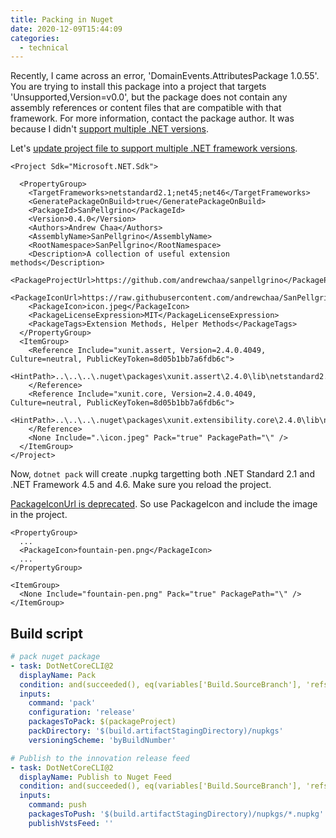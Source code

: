 ```yaml
---
title: Packing in Nuget
date: 2020-12-09T15:44:09
categories:
  - technical
---
```



Recently, I came across an error, 'DomainEvents.AttributesPackage 1.0.55'. You are trying to install this package into a project that targets 'Unsupported,Version=v0.0', but the package does not contain any assembly references or content files that are compatible with that framework. For more information, contact the package author. It was because I didn't [support multiple .NET versions](https://docs.microsoft.com/en-us/nuget/create-packages/supporting-multiple-target-frameworks). 

Let's [update project file to support multiple .NET framework versions](https://docs.microsoft.com/en-us/nuget/create-packages/multiple-target-frameworks-project-file).

```markup
<Project Sdk="Microsoft.NET.Sdk">

  <PropertyGroup>
    <TargetFrameworks>netstandard2.1;net45;net46</TargetFrameworks>
    <GeneratePackageOnBuild>true</GeneratePackageOnBuild>
    <PackageId>SanPellgrino</PackageId>
    <Version>0.4.0</Version>
    <Authors>Andrew Chaa</Authors>
    <AssemblyName>SanPellgrino</AssemblyName>
    <RootNamespace>SanPellgrino</RootNamespace>
    <Description>A collection of useful extension methods</Description>
    <PackageProjectUrl>https://github.com/andrewchaa/sanpellgrino</PackageProjectUrl>
    <PackageIconUrl>https://raw.githubusercontent.com/andrewchaa/SanPellgrino/master/src/Extensions/icon.jpeg</PackageIconUrl>
    <PackageIcon>icon.jpeg</PackageIcon>
    <PackageLicenseExpression>MIT</PackageLicenseExpression>
    <PackageTags>Extension Methods, Helper Methods</PackageTags>
  </PropertyGroup>
  <ItemGroup>
    <Reference Include="xunit.assert, Version=2.4.0.4049, Culture=neutral, PublicKeyToken=8d05b1bb7a6fdb6c">
      <HintPath>..\..\..\.nuget\packages\xunit.assert\2.4.0\lib\netstandard2.0\xunit.assert.dll</HintPath>
    </Reference>
    <Reference Include="xunit.core, Version=2.4.0.4049, Culture=neutral, PublicKeyToken=8d05b1bb7a6fdb6c">
      <HintPath>..\..\..\.nuget\packages\xunit.extensibility.core\2.4.0\lib\netstandard2.0\xunit.core.dll</HintPath>
    </Reference>
    <None Include=".\icon.jpeg" Pack="true" PackagePath="\" />
  </ItemGroup>
</Project>

```

Now, `dotnet pack` will create .nupkg targetting both .NET Standard 2.1 and .NET Framework 4.5 and 4.6. Make sure you reload the project. 

[PackageIconUrl is deprecated](https://docs.microsoft.com/en-us/nuget/reference/msbuild-targets#packageiconurl). So use PackageIcon and include the image in the project. 

```markup
<PropertyGroup>
  ...
  <PackageIcon>fountain-pen.png</PackageIcon>
  ...
</PropertyGroup>

<ItemGroup>
  <None Include="fountain-pen.png" Pack="true" PackagePath="\" />
</ItemGroup>

```

## Build script

```yaml
# pack nuget package
- task: DotNetCoreCLI@2
  displayName: Pack
  condition: and(succeeded(), eq(variables['Build.SourceBranch'], 'refs/heads/master'))
  inputs:
    command: 'pack'
    configuration: 'release'
    packagesToPack: $(packageProject)
    packDirectory: '$(build.artifactStagingDirectory)/nupkgs'
    versioningScheme: 'byBuildNumber'        

# Publish to the innovation release feed
- task: DotNetCoreCLI@2 
  displayName: Publish to Nuget Feed
  condition: and(succeeded(), eq(variables['Build.SourceBranch'], 'refs/heads/master'))
  inputs:
    command: push
    packagesToPush: '$(build.artifactStagingDirectory)/nupkgs/*.nupkg'
    publishVstsFeed: ''

```

